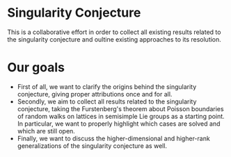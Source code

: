 # Singularity Conjecture
This is a collaborative effort in order to collect all existing results related to the singularity conjecture and oultine existing approaches to its resolution.

# Our goals

- First of all, we want to clarify the origins behind the singularity conjecture, giving proper attributions once and for all.
- Secondly, we aim to collect all results related to the singularity conjecture, taking the Furstenberg's theorem about Poisson boundaries of random walks on lattices in semisimple Lie groups as a starting point. In particular, we want to properly highlight which cases are solved and which are still open.
- Finally, we want to discuss the higher-dimensional and higher-rank generalizations of the singularity conjecture as well.
